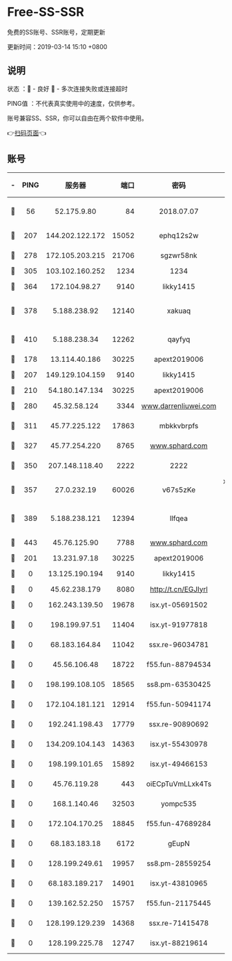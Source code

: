 # Free-SS-SSR

免费的SS账号、SSR账号，定期更新

更新时间：2019-03-14 15:10 +0800

## 说明

状态     ：🙂 - 良好 🙁 - 多次连接失败或连接超时

PING值   ：不代表真实使用中的速度，仅供参考。

账号兼容SS、SSR，你可以自由在两个软件中使用。

👉[扫码页面](https://liesauer.github.io/Free-SS-SSR/)👈

## 账号

|-|PING|服务器|端口|密码|加密方式|区域|
|:----:|:----:|:-----:|-----:|:----:|:----:|:----:|
|🙂|56|52.175.9.80|84|2018.07.07|chacha20-ietf-poly1305|HK|
|🙂|207|144.202.122.172|15052|ephq12s2w|aes-256-cfb|US|
|🙂|278|172.105.203.215|21706|sgzwr58nk|aes-256-cfb|JP|
|🙂|305|103.102.160.252|1234|1234|rc4-md5|JP|
|🙂|364|172.104.98.27|9140|likky1415|aes-256-cfb|JP|
|🙂|378|5.188.238.92|12140|xakuaq|chacha20-ietf-poly1305|BR|
|🙂|410|5.188.238.34|12262|qayfyq|chacha20-ietf-poly1305|BR|
|🙂|178|13.114.40.186|30225|apext2019006|chacha20|JP|
|🙂|207|149.129.104.159|9140|likky1415|aes-256-cfb|HK|
|🙂|210|54.180.147.134|30225|apext2019006|chacha20|KR|
|🙂|280|45.32.58.124|3344|www.darrenliuwei.com|aes-256-cfb|JP|
|🙂|311|45.77.225.122|17863|mbkkvbrpfs|aes-256-cfb|GB|
|🙂|327|45.77.254.220|8765|www.sphard.com|aes-256-cfb|SG|
|🙂|350|207.148.118.40|2222|2222|aes-256-cfb|SG|
|🙂|357|27.0.232.19|60026|v67s5zKe|xchacha20-ietf-poly1305|HK|
|🙂|389|5.188.238.121|12394|llfqea|chacha20-ietf-poly1305|BR|
|🙂|443|45.76.125.90|7788|www.sphard.com|aes-256-cfb|AU|
|🙁|201|13.231.97.18|30225|apext2019006|chacha20|JP|
|🙁|0|13.125.190.194|9140|likky1415|aes-256-cfb|KR|
|🙁|0|45.62.238.179|8080|http://t.cn/EGJIyrl|rc4-md5|CA|
|🙁|0|162.243.139.50|19678|isx.yt-05691502|aes-256-cfb|US|
|🙁|0|198.199.97.51|11404|isx.yt-91977818|aes-256-cfb|US|
|🙁|0|68.183.164.84|11042|ssx.re-96034781|aes-256-cfb|US|
|🙁|0|45.56.106.48|18722|f55.fun-88794534|aes-256-cfb|US|
|🙁|0|198.199.108.105|18565|ss8.pm-63530425|aes-256-cfb|US|
|🙁|0|172.104.181.121|12914|f55.fun-50941174|aes-256-cfb|SG|
|🙁|0|192.241.198.43|17779|ssx.re-90890692|aes-256-cfb|US|
|🙁|0|134.209.104.143|14363|isx.yt-55430978|aes-256-cfb|SG|
|🙁|0|198.199.101.65|15892|isx.yt-49466153|aes-256-cfb|US|
|🙁|0|45.76.119.28|443|oiECpTuVmLLxk4Ts|aes-256-cfb|AU|
|🙁|0|168.1.140.46|32503|yompc535|aes-256-cfb|AU|
|🙁|0|172.104.170.25|18845|f55.fun-47689284|aes-256-cfb|SG|
|🙁|0|68.183.183.18|6172|gEupN|aes-256-cfb|SG|
|🙁|0|128.199.249.61|19957|ss8.pm-28559254|aes-256-cfb|SG|
|🙁|0|68.183.189.217|14901|isx.yt-43810965|aes-256-cfb|SG|
|🙁|0|139.162.52.250|15757|f55.fun-21175445|aes-256-cfb|SG|
|🙁|0|128.199.129.239|14368|ssx.re-71415478|aes-256-cfb|SG|
|🙁|0|128.199.225.78|12747|isx.yt-88219614|aes-256-cfb|SG|
